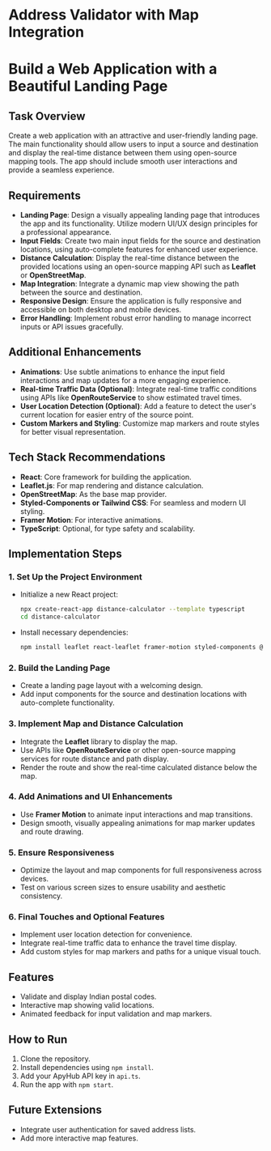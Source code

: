 # Address Validator with Map Integration

# Build a Web Application with a Beautiful Landing Page

## Task Overview
Create a web application with an attractive and user-friendly landing page. The main functionality should allow users to input a source and destination and display the real-time distance between them using open-source mapping tools. The app should include smooth user interactions and provide a seamless experience.

## Requirements
- **Landing Page**: Design a visually appealing landing page that introduces the app and its functionality. Utilize modern UI/UX design principles for a professional appearance.
- **Input Fields**: Create two main input fields for the source and destination locations, using auto-complete features for enhanced user experience.
- **Distance Calculation**: Display the real-time distance between the provided locations using an open-source mapping API such as **Leaflet** or **OpenStreetMap**.
- **Map Integration**: Integrate a dynamic map view showing the path between the source and destination.
- **Responsive Design**: Ensure the application is fully responsive and accessible on both desktop and mobile devices.
- **Error Handling**: Implement robust error handling to manage incorrect inputs or API issues gracefully.

## Additional Enhancements
- **Animations**: Use subtle animations to enhance the input field interactions and map updates for a more engaging experience.
- **Real-time Traffic Data (Optional)**: Integrate real-time traffic conditions using APIs like **OpenRouteService** to show estimated travel times.
- **User Location Detection (Optional)**: Add a feature to detect the user's current location for easier entry of the source point.
- **Custom Markers and Styling**: Customize map markers and route styles for better visual representation.

## Tech Stack Recommendations
- **React**: Core framework for building the application.
- **Leaflet.js**: For map rendering and distance calculation.
- **OpenStreetMap**: As the base map provider.
- **Styled-Components or Tailwind CSS**: For seamless and modern UI styling.
- **Framer Motion**: For interactive animations.
- **TypeScript**: Optional, for type safety and scalability.

## Implementation Steps
### 1. Set Up the Project Environment
- Initialize a new React project:
  ```bash
  npx create-react-app distance-calculator --template typescript
  cd distance-calculator
  ```

- Install necessary dependencies:
  ```bash
  npm install leaflet react-leaflet framer-motion styled-components @types/leaflet
  ```

### 2. Build the Landing Page
- Create a landing page layout with a welcoming design.
- Add input components for the source and destination locations with auto-complete functionality.

### 3. Implement Map and Distance Calculation
- Integrate the **Leaflet** library to display the map.
- Use APIs like **OpenRouteService** or other open-source mapping services for route distance and path display.
- Render the route and show the real-time calculated distance below the map.

### 4. Add Animations and UI Enhancements
- Use **Framer Motion** to animate input interactions and map transitions.
- Design smooth, visually appealing animations for map marker updates and route drawing.

### 5. Ensure Responsiveness
- Optimize the layout and map components for full responsiveness across devices.
- Test on various screen sizes to ensure usability and aesthetic consistency.

### 6. Final Touches and Optional Features
- Implement user location detection for convenience.
- Integrate real-time traffic data to enhance the travel time display.
- Add custom styles for map markers and paths for a unique visual touch.

## Features
- Validate and display Indian postal codes.
- Interactive map showing valid locations.
- Animated feedback for input validation and map markers.

## How to Run
1. Clone the repository.
2. Install dependencies using `npm install`.
3. Add your ApyHub API key in `api.ts`.
4. Run the app with `npm start`.

## Future Extensions
- Integrate user authentication for saved address lists.
- Add more interactive map features.